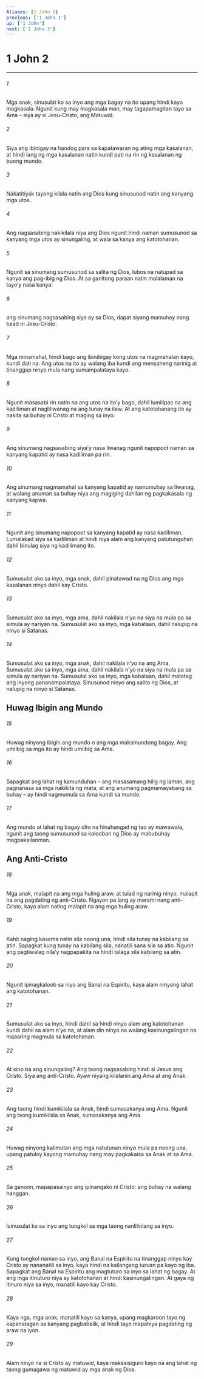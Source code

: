 ```yaml
---
Aliases: [1 John 2]
previous: ['1 John 1']
up: ['1 John']
next: ['1 John 3']
---
```

# 1 John 2

***

###### 1
Mga anak, sinusulat ko sa inyo ang mga bagay na ito upang hindi kayo magkasala. Ngunit kung may magkasala man, may tagapamagitan tayo sa Ama – siya ay si Jesu-Cristo, ang Matuwid. 

###### 2
Siya ang ibinigay na handog para sa kapatawaran ng ating mga kasalanan, at hindi lang ng mga kasalanan natin kundi pati na rin ng kasalanan ng buong mundo. 

###### 3
Nakatitiyak tayong kilala natin ang Dios kung sinusunod natin ang kanyang mga utos. 

###### 4
Ang nagsasabing nakikilala niya ang Dios ngunit hindi naman sumusunod sa kanyang mga utos ay sinungaling, at wala sa kanya ang katotohanan. 

###### 5
Ngunit sa sinumang sumusunod sa salita ng Dios, lubos na natupad sa kanya ang pag-ibig ng Dios. At sa ganitong paraan natin malalaman na tayoʼy nasa kanya: 

###### 6
ang sinumang nagsasabing siya ay sa Dios, dapat siyang mamuhay nang tulad ni Jesu-Cristo. 

###### 7
Mga minamahal, hindi bago ang ibinibigay kong utos na magmahalan kayo, kundi dati na. Ang utos na ito ay walang iba kundi ang mensaheng narinig at tinanggap ninyo mula nang sumampalataya kayo. 

###### 8
Ngunit masasabi rin natin na ang utos na itoʼy bago, dahil lumilipas na ang kadiliman at nagliliwanag na ang tunay na ilaw. At ang katotohanang ito ay nakita sa buhay ni Cristo at maging sa inyo. 

###### 9
Ang sinumang nagsasabing siyaʼy nasa liwanag ngunit napopoot naman sa kanyang kapatid ay nasa kadiliman pa rin. 

###### 10
Ang sinumang nagmamahal sa kanyang kapatid ay namumuhay sa liwanag, at walang anuman sa buhay niya ang magiging dahilan ng pagkakasala ng kanyang kapwa. 

###### 11
Ngunit ang sinumang napopoot sa kanyang kapatid ay nasa kadiliman. Lumalakad siya sa kadiliman at hindi niya alam ang kanyang patutunguhan dahil binulag siya ng kadilimang ito. 

###### 12
Sumusulat ako sa inyo, mga anak, dahil pinatawad na ng Dios ang mga kasalanan ninyo dahil kay Cristo. 

###### 13
Sumusulat ako sa inyo, mga ama, dahil nakilala nʼyo na siya na mula pa sa simula ay nariyan na. Sumusulat ako sa inyo, mga kabataan, dahil nalupig na ninyo si Satanas. 

###### 14
Sumusulat ako sa inyo, mga anak, dahil nakilala nʼyo na ang Ama. Sumusulat ako sa inyo, mga ama, dahil nakilala nʼyo na siya na mula pa sa simula ay nariyan na. Sumusulat ako sa inyo, mga kabataan, dahil matatag ang inyong pananampalataya. Sinusunod ninyo ang salita ng Dios, at nalupig na ninyo si Satanas.

## Huwag Ibigin ang Mundo 

###### 15
Huwag ninyong ibigin ang mundo o ang mga makamundong bagay. Ang umiibig sa mga ito ay hindi umiibig sa Ama. 

###### 16
Sapagkat ang lahat ng kamunduhan – ang masasamang hilig ng laman, ang pagnanasa sa mga nakikita ng mata, at ang anumang pagmamayabang sa buhay – ay hindi nagmumula sa Ama kundi sa mundo. 

###### 17
Ang mundo at lahat ng bagay dito na hinahangad ng tao ay mawawala, ngunit ang taong sumusunod sa kalooban ng Dios ay mabubuhay magpakailanman.

## Ang Anti-Cristo 

###### 18
Mga anak, malapit na ang mga huling araw, at tulad ng narinig ninyo, malapit na ang pagdating ng anti-Cristo. Ngayon pa lang ay marami nang anti-Cristo, kaya alam nating malapit na ang mga huling araw. 

###### 19
Kahit naging kasama natin sila noong una, hindi sila tunay na kabilang sa atin. Sapagkat kung tunay na kabilang sila, nanatili sana sila sa atin. Ngunit ang pagtiwalag nilaʼy nagpapakita na hindi talaga sila kabilang sa atin. 

###### 20
Ngunit ipinagkaloob sa inyo ang Banal na Espiritu, kaya alam ninyong lahat ang katotohanan. 

###### 21
Sumusulat ako sa inyo, hindi dahil sa hindi ninyo alam ang katotohanan kundi dahil sa alam nʼyo na, at alam din ninyo na walang kasinungalingan na maaaring magmula sa katotohanan. 

###### 22
At sino ba ang sinungaling? Ang taong nagsasabing hindi si Jesus ang Cristo. Siya ang anti-Cristo. Ayaw niyang kilalanin ang Ama at ang Anak. 

###### 23
Ang taong hindi kumikilala sa Anak, hindi sumasakanya ang Ama. Ngunit ang taong kumikilala sa Anak, sumasakanya ang Ama. 

###### 24
Huwag ninyong kalimutan ang mga natutunan ninyo mula pa noong una, upang patuloy kayong mamuhay nang may pagkakaisa sa Anak at sa Ama. 

###### 25
Sa ganoon, mapapasainyo ang ipinangako ni Cristo: ang buhay na walang hanggan. 

###### 26
Isinusulat ko sa inyo ang tungkol sa mga taong nanlilinlang sa inyo. 

###### 27
Kung tungkol naman sa inyo, ang Banal na Espiritu na tinanggap ninyo kay Cristo ay nananatili sa inyo, kaya hindi na kailangang turuan pa kayo ng iba. Sapagkat ang Banal na Espiritu ang magtuturo sa inyo sa lahat ng bagay. At ang mga itinuturo niya ay katotohanan at hindi kasinungalingan. At gaya ng itinuro niya sa inyo, manatili kayo kay Cristo. 

###### 28
Kaya nga, mga anak, manatili kayo sa kanya, upang magkaroon tayo ng kapanatagan sa kanyang pagbabalik, at hindi tayo mapahiya pagdating ng araw na iyon. 

###### 29
Alam ninyo na si Cristo ay matuwid, kaya makasisiguro kayo na ang lahat ng taong gumagawa ng matuwid ay mga anak ng Dios.
